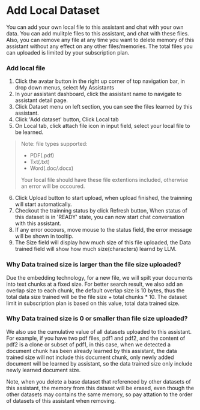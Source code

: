 # Add Local Dataset 

You can add your own local file to this assistant and chat with your own data. You can add mulitple files to this assistant, and chat with these files.
Also, you can remove any file at any time you want to delete memory of this assistant without any effect on any other files/memories.
The total files you can uploaded is limited by your subscription plan.


### Add local file
1.  Click the avatar button in the right up corner of top navigation bar, in drop down menus, select My Assistants
2.  In your assistant dashboard, click the assistant name to navigate to assistant detail page.
3.  Click Dataset menu on left section, you can see the files learned by this assistant.
4.  Click 'Add dataset' button, Click Local tab
5.  On Local tab, click attach file icon in input field, select your local file to be learned.

> Note: file types supported:
> + PDF(.pdf)
> + Txt(.txt)
> + Word(.doc/.docx)
>
> Your local file should have these file extentions included, otherwise an error will be occoured.

6.  Click Upload button to start upload, when upload finished, the trainning will start automatically.
7.  Checkout the trainning status by click Refresh button, When status of this dataset is in 'READY' state, you can now start chat conversation with this assistant.
8.  If any error occours, move mouse to the status field, the error message will be shown in tooltip.
9.  The Size field will display how much size of this file uploaded, the Data trained field will show how much size(characters) learnd by LLM.


### Why Data trained size is larger than the file size uploaded?

Due the embedding technology, for a new file, we will spilt your documents into text chunks at a fixed size. For better search result, we also add an overlap size to each chunk, the default overlap size is 10 bytes, thus the total data size trained will be the file size + total chunks * 10. The dataset limit in subscription plan is based on this value, total data trained size.


### Why Data trained size is 0 or smaller than file size uploaded?

We also use the cumulative value of all datasets uploaded to this assistant. For example, if you have two pdf files, pdf1 and pdf2, and the content of pdf2 is a clone or subset of pdf1, in this case, when we detected a document chunk has been already learned by this assistant, the data trained size will not include this document chunk, only newly added document will be learned by assistant, so the data trained size only include newly learned document size. 

Note, when you delete a base dataset that referenced by other datasets of this assistant, the memory from this dataset will be erased, even though the other datasets may contains the same memory, so pay attation to the order of datasets of this assistant when removing.


